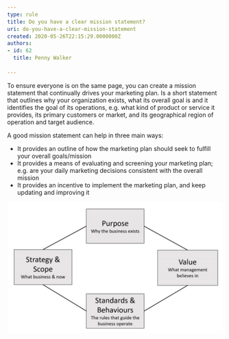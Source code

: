 ```yaml
---
type: rule
title: Do you have a clear mission statement?
uri: do-you-have-a-clear-mission-statement
created: 2020-05-26T22:15:29.0000000Z
authors:
- id: 62
  title: Penny Walker

---
```


To ensure everyone is on the same page, you can create a mission statement that continually drives your marketing plan. Is a short statement that outlines why your organization exists, what its overall goal is and it identifies the goal of its operations, e.g. what kind of product or service it provides, its primary customers or market, and its geographical region of operation and target audience. 
 
A good mission statement can help in three main ways:

- It provides an outline of how the marketing plan should seek to fulfill your overall goals/mission
- It provides a means of evaluating and screening your marketing plan; e.g. are your daily marketing decisions consistent with the overall mission
- It provides an incentive to implement the marketing plan, and keep updating and improving it


![ A clear business mission should include the purpose, value, standard behaviors, strategy, and scope of your business. Having these clearly defined allows your team to always be pushing your overall goals​](mission-statement.png)
